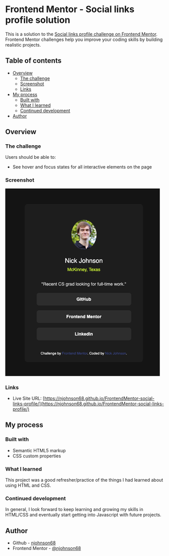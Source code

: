 # Frontend Mentor - Social links profile solution

This is a solution to the [Social links profile challenge on Frontend Mentor](https://www.frontendmentor.io/challenges/social-links-profile-UG32l9m6dQ). Frontend Mentor challenges help you improve your coding skills by building realistic projects.

## Table of contents

- [Overview](#overview)
  - [The challenge](#the-challenge)
  - [Screenshot](#screenshot)
  - [Links](#links)
- [My process](#my-process)
  - [Built with](#built-with)
  - [What I learned](#what-i-learned)
  - [Continued development](#continued-development)
- [Author](#author)

## Overview

### The challenge

Users should be able to:

- See hover and focus states for all interactive elements on the page

### Screenshot

![](./screenshot.jpg)

### Links

- Live Site URL: [https://njohnson68.github.io/FrontendMentor-social-links-profile/](https://njohnson68.github.io/FrontendMentor-social-links-profile/)

## My process

### Built with

- Semantic HTML5 markup
- CSS custom properties

### What I learned

This project was a good refresher/practice of the things I had learned about using HTML and CSS.

### Continued development

In general, I look forward to keep learning and growing my skills in HTML/CSS and eventually start getting into Javascript with future projects.

## Author

- Github - [njohnson68](https://github.com/njohnson68)
- Frontend Mentor - [@njohnson68](https://www.frontendmentor.io/profile/njohnson68)
